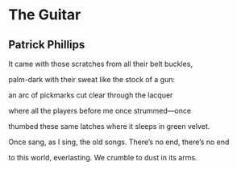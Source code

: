 # The Guitar
## Patrick Phillips
It came with those scratches
from all their belt buckles,

palm-dark with their sweat
like the stock of a gun:

an arc of pickmarks cut
clear through the lacquer

where all the players before me
once strummed—once

thumbed these same latches
where it sleeps in green velvet.

Once sang, as I sing, the old songs.
There’s no end, there’s no end

to this world, everlasting.
We crumble to dust in its arms.